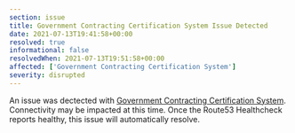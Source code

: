 ```yaml
---
section: issue
title: Government Contracting Certification System Issue Detected
date: 2021-07-13T19:41:58+00:00
resolved: true
informational: false
resolvedWhen: 2021-07-13T19:51:58+00:00
affected: ['Government Contracting Certification System']
severity: disrupted
---
```

An issue was dectected with [Government Contracting Certification System](https://certify.sba.gov).  Connectivity may be impacted at this time.  Once the Route53 Healthcheck reports healthy, this issue will automatically resolve.
